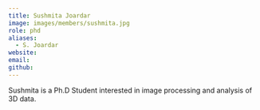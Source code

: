 ```yaml
---
title: Sushmita Joardar
image: images/members/sushmita.jpg
role: phd
aliases:
  - S. Joardar
website: 
email: 
github:
---
```


Sushmita is a Ph.D Student interested in image processing and analysis of 3D data.
